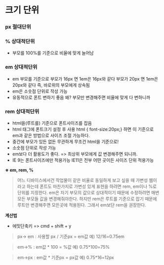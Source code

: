 # 크기 단위

### px 절대단위

### % 상대적단위
  - 부모를 100%를 기준으로 비율에 맞게 늘어남

### em 상대적단위
- em 부모를 기준으로
  부모가 16px 면 1em은 16px와 같다
  부모가 20px 면 1em은 20px와 같다
  즉, 바로위의 부모에게 상속됨
- em은 소숫점 단위로 작성 가능
- 유동적으로 폰트 변하기 좋음 왜? 부모만 변경해주면  비율에 맞게 다 변하니까
 


### rem 상대적단위
  - html을(루트를) 기준으로 폰트사이즈를 잡음
  - html 태그에 폰트크기 설정 후 사용
  html { font-size:20px;} 하면 이 기준으로 em과 같은 방법으로 사이즈 조절 가능하다.
  - 중간에 부모가 있든 없든 무관하게 무조건 html을 기준으로!
  - 소숫점 단위로 작성 가능
  - em보다 더 활용도가 좋다. => 최상위 부모에게 값 변경해주면 되니까.
  - IE 9는 폰트사이즈에만 적용가능 IE11은 전부 어떤 곳이든 사이즈 단위 적용가능

**※ em, rem, %**
>어느 디바이스에서건 작업물이 같은 비율로 동일하게 보고 싶을 때 가변성 웹이라고 하는데 폰트도 마찬가지로 가변성 있게 표현을 하려면 rem, em이나 %로 단위를 지정한다.
em은 자기 부모의 값으로 상대적이기 때문에 수정하려면 매번 모든 부모들 값을 변경해줘야한다.  하지만 rem은 루트를 기준으로 잡기 때문에 루트만 변경해주면 모든곳에 적용된다. 그래서 em보단 rem을 권장한다.

**계산법** 
- 에밋단축키 =>  cmd + shift + y

>px-> em  : 사용할 px / 기준px = em값
예) 12/16=0.75em    

>em->%  : em값 * 100 = %값
예) 0.75*100=75% 

>em->px : em값 * 기준px = px값
예) 0.75*16=12px

